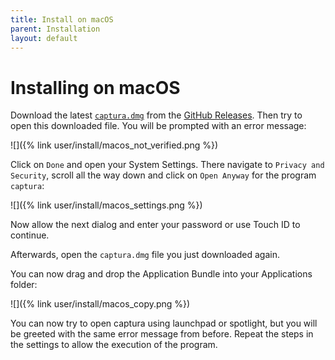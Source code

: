 ```yaml
---
title: Install on macOS
parent: Installation
layout: default
---
```


# Installing on macOS
Download the latest [`captura.dmg`](https://github.com/MaFeLP/captura/releases/download/latest/captura.dmg)
from the [GitHub Releases](https://github.com/MaFeLP/captura/releases/download/latest/). Then try to open this
downloaded file. You will be prompted with an error message:

![]({% link user/install/macos_not_verified.png %})

Click on `Done` and open your System Settings. There navigate to `Privacy and Security`, scroll all the way down and click
on `Open Anyway` for the program `captura`:

![]({% link user/install/macos_settings.png %})

Now allow the next dialog and enter your password or use Touch ID to continue.

Afterwards, open the `captura.dmg` file you just downloaded again.

You can now drag and drop the Application Bundle into your Applications folder:

![]({% link user/install/macos_copy.png %})

You can now try to open captura using launchpad or spotlight, but you will be greeted with the same error message from before.
Repeat the steps in the settings to allow the execution of the program.

